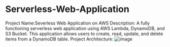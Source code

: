 # Serverless-Web-Application
Project Name:Severless Web Application on AWS
Description: A fully functioning serverless web application using AWS Lambda, DynamoDB, and S3 Bucket. This application allows users to create, read, update, and delete items from a DynamoDB table.
Project Architecture:
![image](https://github.com/user-attachments/assets/8efa64a1-9f59-465d-9691-ed7ad615c012)
